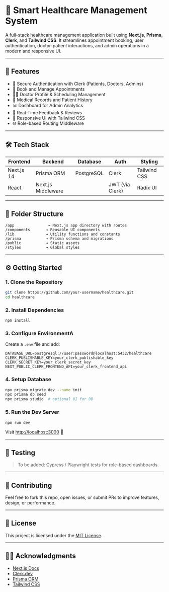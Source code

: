 # 🏥 Smart Healthcare Management System

A full-stack healthcare management application built using **Next.js**, **Prisma**, **Clerk**, and **Tailwind CSS**. It streamlines appointment booking, user authentication, doctor-patient interactions, and admin operations in a modern and responsive UI.

---

## 🚀 Features

- 🔐 Secure Authentication with Clerk (Patients, Doctors, Admins)
- 📅 Book and Manage Appointments
- 👨‍⚕️ Doctor Profile & Scheduling Management
- 📄 Medical Records and Patient History
- 📊 Dashboard for Admin Analytics
- 💬 Real-Time Feedback & Reviews
- 🎨 Responsive UI with Tailwind CSS
- 🌐 Role-based Routing Middleware

---

## 🛠️ Tech Stack

| Frontend       | Backend         | Database   | Auth     | Styling        |
|----------------|------------------|------------|----------|----------------|
| Next.js 14     | Prisma ORM       | PostgreSQL | Clerk    | Tailwind CSS   |
| React          | Next.js Middleware |           | JWT (via Clerk) | Radix UI      |

---

## 📁 Folder Structure

```
/app               → Next.js app directory with routes
/components       → Reusable UI components
/lib              → Utility functions and constants
/prisma           → Prisma schema and migrations
/public           → Static assets
/styles           → Global styles
```

---

## ⚙️ Getting Started

### 1. Clone the Repository

```bash
git clone https://github.com/your-username/healthcare.git
cd healthcare
```

### 2. Install Dependencies

```bash
npm install
```

### 3. Configure EnvironmentA

Create a `.env` file and add:

```env
DATABASE_URL=postgresql://user:password@localhost:5432/healthcare
CLERK_PUBLISHABLE_KEY=your_clerk_publishable_key
CLERK_SECRET_KEY=your_clerk_secret_key
NEXT_PUBLIC_CLERK_FRONTEND_API=your_clerk_frontend_api
```

### 4. Setup Database

```bash
npx prisma migrate dev --name init
npx prisma db seed
npx prisma studio  # optional UI for DB
```

### 5. Run the Dev Server

```bash
npm run dev
```

Visit [http://localhost:3000](http://localhost:3000) 🚀

---

## 🧪 Testing

> To be added: Cypress / Playwright tests for role-based dashboards.

---

## 🤝 Contributing

Feel free to fork this repo, open issues, or submit PRs to improve features, design, or performance.

---

## 📄 License

This project is licensed under the [MIT License](LICENSE).

---

## 🙋‍♀️ Acknowledgments

- [Next.js Docs](https://nextjs.org/docs)
- [Clerk.dev](https://clerk.dev/)
- [Prisma ORM](https://www.prisma.io/)
- [Tailwind CSS](https://tailwindcss.com/)
